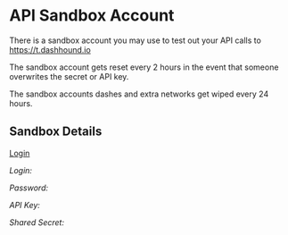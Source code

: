 API Sandbox Account
===================

There is a sandbox account you may use to test out your API calls to https://t.dashhound.io

The sandbox account gets reset every 2 hours in the event that someone overwrites the secret or API key.

The sandbox accounts dashes and extra networks get wiped every 24 hours.

Sandbox Details
---------------

[Login](https://t.dashhound.io/login)

*Login:*

*Password:*

*API Key:*

*Shared Secret:*
